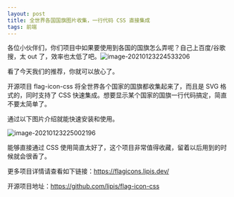 ```yaml
---
layout: post
title: 全世界各国国旗图片收集，一行代码 CSS 直接集成
tags: 前端
---
```


各位小伙伴们，你们项目中如果要使用到各国的国旗怎么弄呢？自己上百度/谷歌搜，太 out 了，效率也太低了吧。![image-20210123224533206](https://7465-test-3c9b5e-books-1301492295.tcb.qcloud.la/images/compress_image-20210123224533206.png)

看了今天我们的推荐，你就可以放心了。

开源项目 flag-icon-css 将全世界各个国家的国旗都收集起来了，而且是 SVG 格式的，同时支持了 CSS 快速集成。想要显示某个国家的国旗一行代码搞定，简直不要太简单了。

通过以下图片介绍就能快速安装和使用。

![image-20210123225002196](https://7465-test-3c9b5e-books-1301492295.tcb.qcloud.la/images/compress_image-20210123225002196.png)

能够直接通过 CSS 使用简直太好了，这个项目非常值得收藏，留着以后用到的时候就会很香了。

更多项目详情请查看如下链接：https://flagicons.lipis.dev/

开源项目地址：https://github.com/lipis/flag-icon-css